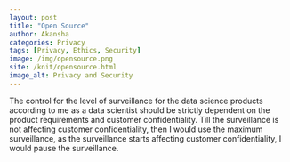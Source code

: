 ```yaml
---
layout: post
title: "Open Source"
author: Akansha
categories: Privacy
tags: [Privacy, Ethics, Security]
image: /img/opensource.png
site: /knit/opensource.html
image_alt: Privacy and Security
---
```


The control for the level of surveillance for the data science products according to me as a data scientist should be strictly dependent on the product requirements and customer confidentiality. Till the surveillance is not affecting customer confidentiality, then I would use the maximum surveillance, as the surveillance starts affecting customer confidentiality, I would pause the surveillance.
